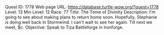 Quest ID: 1778
Web page URL: https://database.turtle-wow.org/?quest=1778
Level: 13
Min Level: 12
Race: 77
Title: The Tome of Divinity
Description: I'm going to see about making plans to return home soon. Hopefully, Stephanie is doing well back in Stormwind. I can't wait to see her again. Till next we meet, $c.
Objective: Speak to Tiza Battleforge in Ironforge.
